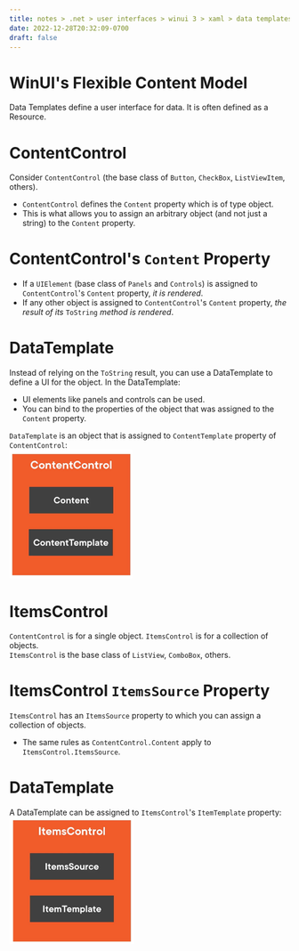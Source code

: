 ```yaml
---
title: notes > .net > user interfaces > winui 3 > xaml > data templates > concepts
date: 2022-12-28T20:32:09-0700
draft: false
---
```

# WinUI's Flexible Content Model
Data Templates define a user interface for data. It is often defined as a Resource.

# ContentControl
Consider `ContentControl` (the base class of `Button`, `CheckBox`, `ListViewItem`, others).
- `ContentControl` defines the `Content` property which is of type object.
- This is what allows you to assign an arbitrary object (and not just a string) to the `Content` property.

# ContentControl's `Content` Property
- If a `UIElement` (base class of `Panels` and `Controls`) is assigned to `ContentControl`'s `Content` property, *it is rendered*.
- If any other object is assigned to `ContentControl`'s `Content` property, *the result of its* `ToString` *method is rendered*.

# DataTemplate
Instead of relying on the `ToString` result, you can use a DataTemplate to define a UI for the object. In the DataTemplate:
- UI elements like panels and controls can be used.
- You can bind to the properties of the object that was assigned to the `Content` property.  

`DataTemplate` is an object that is assigned to `ContentTemplate` property of `ContentControl`:  
<img src="XAML_Data-Templates-(Concepts)-image1.png" style="width:2.3in;height:2.40833in" />  

# ItemsControl
`ContentControl` is for a single object. `ItemsControl` is for a collection of objects.  
`ItemsControl` is the base class of `ListView`, `ComboBox`, others.

# ItemsControl `ItemsSource` Property
`ItemsControl` has an `ItemsSource` property to which you can assign a collection of objects.  
- The same rules as `ContentControl.Content` apply to `ItemsControl.ItemsSource`.

# DataTemplate
A DataTemplate can be assigned to `ItemsControl`'s `ItemTemplate` property:  
<img src="XAML_Data-Templates-(Concepts)-image2.png" style="width:2.33333in;height:2.375in" />  
